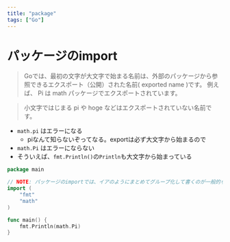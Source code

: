 ```yaml
---
title: "package"
tags: ["Go"]
---
```

# パッケージのimport
>Goでは、最初の文字が大文字で始まる名前は、外部のパッケージから参照できるエクスポート（公開）された名前( exported name )です。 例えば、 Pi は math パッケージでエクスポートされています。

> 小文字ではじまる pi や hoge などはエクスポートされていない名前です。

- `math.pi` はエラーになる
  - piなんて知らないぞってなる。exportは必ず大文字から始まるので
- `math.Pi` はエラーにならない
- そういえば、`fmt.Println()`の`Println`も大文字から始まっている

```go
package main

// NOTE: パッケージのimportでは、イアのようにまとめてグループ化して書くのが一般的らしい
import (
	"fmt"
	"math"
)

func main() {
	fmt.Println(math.Pi)
}
```
